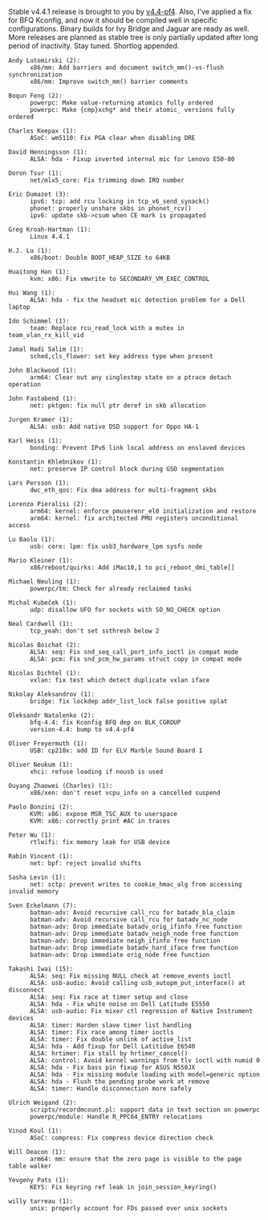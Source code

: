 Stable v4.4.1 release is brought to you by
[v4.4-pf4](https://pf.natalenko.name/sources/4.4/patch-4.4-pf4.xz). Also, I've
applied a fix for BFQ Kconfig, and now it should be compiled well in specific
configurations. Binary builds for Ivy Bridge and Jaguar are ready as well.
More releases are planned as stable tree is only partially updated after long
period of inactivity. Stay tuned. Shortlog appended.

    
    
    Andy Lutomirski (2):
          x86/mm: Add barriers and document switch_mm()-vs-flush synchronization
          x86/mm: Improve switch_mm() barrier comments
    
    Boqun Feng (2):
          powerpc: Make value-returning atomics fully ordered
          powerpc: Make {cmp}xchg* and their atomic_ versions fully ordered
    
    Charles Keepax (1):
          ASoC: wm5110: Fix PGA clear when disabling DRE
    
    David Henningsson (1):
          ALSA: hda - Fixup inverted internal mic for Lenovo E50-80
    
    Doron Tsur (1):
          net/mlx5_core: Fix trimming down IRQ number
    
    Eric Dumazet (3):
          ipv6: tcp: add rcu locking in tcp_v6_send_synack()
          phonet: properly unshare skbs in phonet_rcv()
          ipv6: update skb->csum when CE mark is propagated
    
    Greg Kroah-Hartman (1):
          Linux 4.4.1
    
    H.J. Lu (1):
          x86/boot: Double BOOT_HEAP_SIZE to 64KB
    
    Huaitong Han (1):
          kvm: x86: Fix vmwrite to SECONDARY_VM_EXEC_CONTROL
    
    Hui Wang (1):
          ALSA: hda - fix the headset mic detection problem for a Dell laptop
    
    Ido Schimmel (1):
          team: Replace rcu_read_lock with a mutex in team_vlan_rx_kill_vid
    
    Jamal Hadi Salim (1):
          sched,cls_flower: set key address type when present
    
    John Blackwood (1):
          arm64: Clear out any singlestep state on a ptrace detach operation
    
    John Fastabend (1):
          net: pktgen: fix null ptr deref in skb allocation
    
    Jurgen Kramer (1):
          ALSA: usb: Add native DSD support for Oppo HA-1
    
    Karl Heiss (1):
          bonding: Prevent IPv6 link local address on enslaved devices
    
    Konstantin Khlebnikov (1):
          net: preserve IP control block during GSO segmentation
    
    Lars Persson (1):
          dwc_eth_qos: Fix dma address for multi-fragment skbs
    
    Lorenzo Pieralisi (2):
          arm64: kernel: enforce pmuserenr_el0 initialization and restore
          arm64: kernel: fix architected PMU registers unconditional access
    
    Lu Baolu (1):
          usb: core: lpm: fix usb3_hardware_lpm sysfs node
    
    Mario Kleiner (1):
          x86/reboot/quirks: Add iMac10,1 to pci_reboot_dmi_table[]
    
    Michael Neuling (1):
          powerpc/tm: Check for already reclaimed tasks
    
    Michal Kubeček (1):
          udp: disallow UFO for sockets with SO_NO_CHECK option
    
    Neal Cardwell (1):
          tcp_yeah: don't set ssthresh below 2
    
    Nicolas Boichat (2):
          ALSA: seq: Fix snd_seq_call_port_info_ioctl in compat mode
          ALSA: pcm: Fix snd_pcm_hw_params struct copy in compat mode
    
    Nicolas Dichtel (1):
          vxlan: fix test which detect duplicate vxlan iface
    
    Nikolay Aleksandrov (1):
          bridge: fix lockdep addr_list_lock false positive splat
    
    Oleksandr Natalenko (2):
          bfq-4.4: fix Kconfig BFQ dep on BLK_CGROUP
          version-4.4: bump to v4.4-pf4
    
    Oliver Freyermuth (1):
          USB: cp210x: add ID for ELV Marble Sound Board 1
    
    Oliver Neukum (1):
          xhci: refuse loading if nousb is used
    
    Ouyang Zhaowei (Charles) (1):
          x86/xen: don't reset vcpu_info on a cancelled suspend
    
    Paolo Bonzini (2):
          KVM: x86: expose MSR_TSC_AUX to userspace
          KVM: x86: correctly print #AC in traces
    
    Peter Wu (1):
          rtlwifi: fix memory leak for USB device
    
    Rabin Vincent (1):
          net: bpf: reject invalid shifts
    
    Sasha Levin (1):
          net: sctp: prevent writes to cookie_hmac_alg from accessing invalid memory
    
    Sven Eckelmann (7):
          batman-adv: Avoid recursive call_rcu for batadv_bla_claim
          batman-adv: Avoid recursive call_rcu for batadv_nc_node
          batman-adv: Drop immediate batadv_orig_ifinfo free function
          batman-adv: Drop immediate batadv_neigh_node free function
          batman-adv: Drop immediate neigh_ifinfo free function
          batman-adv: Drop immediate batadv_hard_iface free function
          batman-adv: Drop immediate orig_node free function
    
    Takashi Iwai (15):
          ALSA: seq: Fix missing NULL check at remove_events ioctl
          ALSA: usb-audio: Avoid calling usb_autopm_put_interface() at disconnect
          ALSA: seq: Fix race at timer setup and close
          ALSA: hda - Fix white noise on Dell Latitude E5550
          ALSA: usb-audio: Fix mixer ctl regression of Native Instrument devices
          ALSA: timer: Harden slave timer list handling
          ALSA: timer: Fix race among timer ioctls
          ALSA: timer: Fix double unlink of active_list
          ALSA: hda - Add fixup for Dell Latitidue E6540
          ALSA: hrtimer: Fix stall by hrtimer_cancel()
          ALSA: control: Avoid kernel warnings from tlv ioctl with numid 0
          ALSA: hda - Fix bass pin fixup for ASUS N550JX
          ALSA: hda - Fix missing module loading with model=generic option
          ALSA: hda - Flush the pending probe work at remove
          ALSA: timer: Handle disconnection more safely
    
    Ulrich Weigand (2):
          scripts/recordmcount.pl: support data in text section on powerpc
          powerpc/module: Handle R_PPC64_ENTRY relocations
    
    Vinod Koul (1):
          ASoC: compress: Fix compress device direction check
    
    Will Deacon (1):
          arm64: mm: ensure that the zero page is visible to the page table walker
    
    Yevgeny Pats (1):
          KEYS: Fix keyring ref leak in join_session_keyring()
    
    willy tarreau (1):
          unix: properly account for FDs passed over unix sockets

